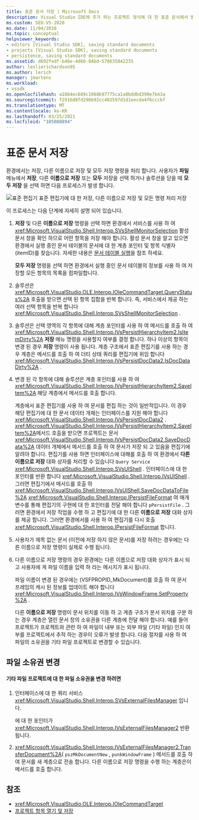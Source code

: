 ```yaml
---
title: 표준 문서 저장 | Microsoft Docs
description: Visual Studio IDE에 추가 하는 프로젝트 형식에 대 한 표준 문서에서 발생 하는 프로세스에 대해 알아봅니다.
ms.custom: SEO-VS-2020
ms.date: 11/04/2016
ms.topic: conceptual
helpviewer_keywords:
- editors [Visual Studio SDK], saving standard documents
- projects [Visual Studio SDK], saving standard documents
- persistence, saving standard documents
ms.assetid: d692fedf-b46e-4d60-84bd-578635042235
author: leslierichardson95
ms.author: lerich
manager: jmartens
ms.workload:
- vssdk
ms.openlocfilehash: a1864ec689c1068b97775ca1a8bddbd390e7b43a
ms.sourcegitcommit: f2916d8fd296b92cc402597d1d1eecda4f6cccbf
ms.translationtype: MT
ms.contentlocale: ko-KR
ms.lasthandoff: 03/25/2021
ms.locfileid: "105080894"
---
```

# <a name="saving-a-standard-document"></a>표준 문서 저장
환경에서는 저장, 다른 이름으로 저장 및 모두 저장 명령을 처리 합니다. 사용자가 **파일** 메뉴에서 **저장**, 다른 **이름으로 저장** 또는 **모두** 저장을 선택 하거나 솔루션을 닫을 때 **모두 저장** 을 선택 하면 다음 프로세스가 발생 합니다.

 ![표준 편집기](../../extensibility/internals/media/public.gif "공용") 표준 편집기에 대 한 저장, 다른 이름으로 저장 및 모든 명령 처리 저장

 이 프로세스는 다음 단계에 자세히 설명 되어 있습니다.

1. **저장** 및 다른 **이름으로 저장** 명령을 선택 하면 환경에서 서비스를 사용 하 여 <xref:Microsoft.VisualStudio.Shell.Interop.SVsShellMonitorSelection> 활성 문서 창을 확인 하므로 어떤 항목을 저장 해야 합니다. 활성 문서 창을 알고 있으면 환경에서 실행 중인 문서 테이블의 문서에 대 한 계층 포인터 및 항목 식별자 (itemID)를 찾습니다. 자세한 내용은 [문서 테이블 실행](../../extensibility/internals/running-document-table.md)을 참조 하세요.

    **모두 저장** 명령을 선택 하면 환경에서 실행 중인 문서 테이블의 정보를 사용 하 여 저장할 모든 항목의 목록을 컴파일합니다.

2. 솔루션은 <xref:Microsoft.VisualStudio.OLE.Interop.IOleCommandTarget.QueryStatus%2A> 호출을 받으면 선택 된 항목 집합을 반복 합니다. 즉, 서비스에서 제공 하는 여러 선택 항목을 반복 합니다 <xref:Microsoft.VisualStudio.Shell.Interop.SVsShellMonitorSelection> .

3. 솔루션은 선택 영역의 각 항목에 대해 계층 포인터를 사용 하 여 메서드를 호출 하 여 <xref:Microsoft.VisualStudio.Shell.Interop.IVsPersistHierarchyItem2.IsItemDirty%2A> **저장** 메뉴 명령을 사용할지 여부를 결정 합니다. 하나 이상의 항목이 변경 된 경우 **저장** 명령이 사용 됩니다. 계층 구조에서 표준 편집기를 사용 하는 경우 계층은 메서드를 호출 하 여 더티 상태 쿼리를 편집기에 위임 합니다 <xref:Microsoft.VisualStudio.Shell.Interop.IVsPersistDocData2.IsDocDataDirty%2A> .

4. 변경 된 각 항목에 대해 솔루션은 계층 포인터를 사용 하 여 <xref:Microsoft.VisualStudio.Shell.Interop.IVsPersistHierarchyItem2.SaveItem%2A> 해당 계층에서 메서드를 호출 합니다.

    계층에서 표준 편집기를 사용 하 여 문서를 편집 하는 것이 일반적입니다. 이 경우 해당 편집기에 대 한 문서 데이터 개체는 인터페이스를 지원 해야 합니다 <xref:Microsoft.VisualStudio.Shell.Interop.IVsPersistDocData2> . <xref:Microsoft.VisualStudio.Shell.Interop.IVsPersistHierarchyItem2.SaveItem%2A>메서드 호출을 받으면 프로젝트는 문서 <xref:Microsoft.VisualStudio.Shell.Interop.IVsPersistDocData2.SaveDocData%2A> 데이터 개체에서 메서드를 호출 하 여 문서가 저장 되 고 있음을 편집기에 알려야 합니다. 편집기를 사용 하면 인터페이스에 대해를 호출 하 여 환경에서 **다른 이름으로 저장** 대화 상자를 처리할 수 있습니다 `Query Service` <xref:Microsoft.VisualStudio.Shell.Interop.SVsUIShell> . 인터페이스에 대 한 포인터를 반환 합니다 <xref:Microsoft.VisualStudio.Shell.Interop.IVsUIShell> . 그러면 편집기에서 메서드를 호출 하 <xref:Microsoft.VisualStudio.Shell.Interop.IVsUIShell.SaveDocDataToFile%2A> <xref:Microsoft.VisualStudio.Shell.Interop.IPersistFileFormat> 여 매개 변수를 통해 편집기의 구현에 대 한 포인터를 전달 해야 합니다 `pPersistFile` . 그러면 환경에서 저장 작업을 수행 하 고 편집기에 대 한 다른 **이름으로 저장** 대화 상자를 제공 합니다. 그러면 환경에서를 사용 하 여 편집기를 다시 호출 <xref:Microsoft.VisualStudio.Shell.Interop.IPersistFileFormat> 합니다.

5. 사용자가 제목 없는 문서 (이전에 저장 하지 않은 문서)를 저장 하려는 경우에는 다른 이름으로 저장 명령이 실제로 수행 됩니다.

6. 다른 이름으로 저장 명령의 경우 환경에는 다른 이름으로 저장 대화 상자가 표시 되 고 사용자에 게 파일 이름을 입력 하 라는 메시지가 표시 됩니다.

    파일 이름이 변경 된 경우에는 (VSFPROPID_MkDocument)를 호출 하 여 문서 프레임의 캐시 된 정보를 업데이트 해야 합니다 <xref:Microsoft.VisualStudio.Shell.Interop.IVsWindowFrame.SetProperty%2A> .

   다른 **이름으로 저장** 명령이 문서 위치를 이동 하 고 계층 구조가 문서 위치를 구분 하는 경우 계층은 열린 문서 창의 소유권을 다른 계층에 전달 해야 합니다. 예를 들어 프로젝트가 프로젝트와 관련 하 여 파일이 내부 또는 외부 파일 (기타 파일) 인지 여부를 프로젝트에서 추적 하는 경우이 오류가 발생 합니다. 다음 절차를 사용 하 여 파일의 소유권을 기타 파일 프로젝트로 변경할 수 있습니다.

## <a name="changing-file-ownership"></a>파일 소유권 변경

#### <a name="to-change-file-ownership-to-the-miscellaneous-files-project"></a>기타 파일 프로젝트에 대 한 파일 소유권을 변경 하려면

1. 인터페이스에 대 한 쿼리 서비스 <xref:Microsoft.VisualStudio.Shell.Interop.SVsExternalFilesManager> 입니다.

     에 대 한 포인터가 <xref:Microsoft.VisualStudio.Shell.Interop.IVsExternalFilesManager2> 반환 됩니다.

2. <xref:Microsoft.VisualStudio.Shell.Interop.IVsExternalFilesManager2.TransferDocument%2A>( `pszMkDocumentNew` , `punkWindowFrame` ) 메서드를 호출 하 여 문서를 새 계층으로 전송 합니다. 다른 이름으로 저장 명령을 수행 하는 계층은이 메서드를 호출 합니다.

## <a name="see-also"></a>참조
- <xref:Microsoft.VisualStudio.OLE.Interop.IOleCommandTarget>
- [프로젝트 항목 열기 및 저장](../../extensibility/internals/opening-and-saving-project-items.md)
